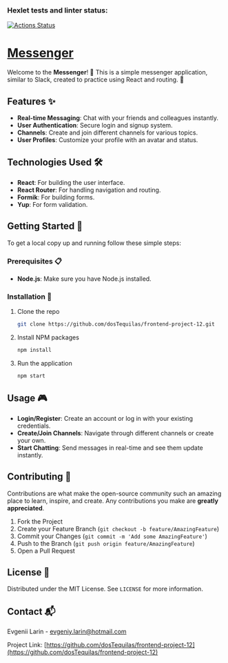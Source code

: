### Hexlet tests and linter status:

[![Actions Status](https://github.com/dosTequilas/frontend-project-12/actions/workflows/hexlet-check.yml/badge.svg)](https://github.com/dosTequilas/frontend-project-12/actions)

# [Messenger](https://frontend-project-12-10x0.onrender.com/)

Welcome to the **Messenger**! 🎉 This is a simple messenger application, similar to Slack, created to practice using React and routing. 🚀

## Features ✨

- **Real-time Messaging**: Chat with your friends and colleagues instantly.
- **User Authentication**: Secure login and signup system.
- **Channels**: Create and join different channels for various topics.
- **User Profiles**: Customize your profile with an avatar and status.

## Technologies Used 🛠️

- **React**: For building the user interface.
- **React Router**: For handling navigation and routing.
- **Formik**: For building forms.
- **Yup**: For form validation.

## Getting Started 🏁

To get a local copy up and running follow these simple steps:

### Prerequisites 📋

- **Node.js**: Make sure you have Node.js installed.

### Installation 🔧

1. Clone the repo
   ```sh
   git clone https://github.com/dosTequilas/frontend-project-12.git
   ```
2. Install NPM packages
   ```sh
   npm install
   ```
3. Run the application
   ```sh
   npm start
   ```

## Usage 🎮

- **Login/Register**: Create an account or log in with your existing credentials.
- **Create/Join Channels**: Navigate through different channels or create your own.
- **Start Chatting**: Send messages in real-time and see them update instantly.

## Contributing 🤝

Contributions are what make the open-source community such an amazing place to learn, inspire, and create. Any contributions you make are **greatly appreciated**.

1. Fork the Project
2. Create your Feature Branch (`git checkout -b feature/AmazingFeature`)
3. Commit your Changes (`git commit -m 'Add some AmazingFeature'`)
4. Push to the Branch (`git push origin feature/AmazingFeature`)
5. Open a Pull Request

## License 📄

Distributed under the MIT License. See `LICENSE` for more information.

## Contact 📬

Evgenii Larin - [evgeniy.larin@hotmail.com](mailto:evgeniy.larin@hotmail.com)

Project Link: [https://github.com/dosTequilas/frontend-project-12](https://github.com/dosTequilas/frontend-project-12)
